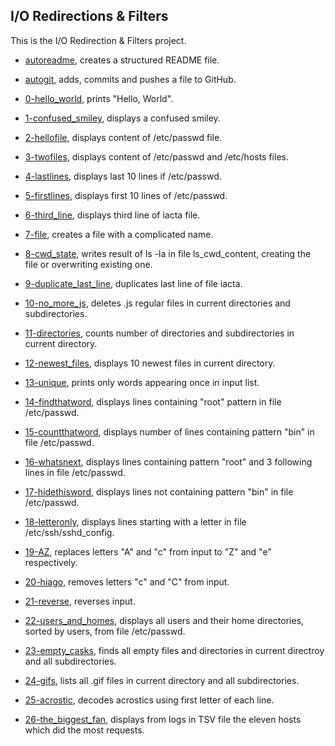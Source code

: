 ## I/O Redirections & Filters

This is the I/O Redirection & Filters project.

* [autoreadme](https://github.com/gwendalminguy/holbertonschool-shell/blob/main/io_redirections_and_filters/autoreadme), creates a structured README file.

* [autogit](https://github.com/gwendalminguy/holbertonschool-shell/blob/main/io_redirections_and_filters/autogit), adds, commits and pushes a file to GitHub.

* [0-hello_world](https://github.com/gwendalminguy/holbertonschool-shell/blob/main/io_redirections_and_filters/0-hello_world), prints "Hello, World".

* [1-confused_smiley](https://github.com/gwendalminguy/holbertonschool-shell/blob/main/io_redirections_and_filters/1-confused_smiley), displays a confused smiley.

* [2-hellofile](https://github.com/gwendalminguy/holbertonschool-shell/blob/main/io_redirections_and_filters/2-hellofile), displays content of /etc/passwd file.

* [3-twofiles](https://github.com/gwendalminguy/holbertonschool-shell/blob/main/io_redirections_and_filters/3-twofiles), displays content of /etc/passwd and /etc/hosts files.

* [4-lastlines](https://github.com/gwendalminguy/holbertonschool-shell/blob/main/io_redirections_and_filters/4-lastlines), displays last 10 lines if /etc/passwd.

* [5-firstlines](https://github.com/gwendalminguy/holbertonschool-shell/blob/main/io_redirections_and_filters/5-firstlines), displays first 10 lines of /etc/passwd.

* [6-third_line](https://github.com/gwendalminguy/holbertonschool-shell/blob/main/io_redirections_and_filters/6-third_line), displays third line of iacta file.

* [7-file](https://github.com/gwendalminguy/holbertonschool-shell/blob/main/io_redirections_and_filters/7-file), creates a file with a complicated name.

* [8-cwd_state](https://github.com/gwendalminguy/holbertonschool-shell/blob/main/io_redirections_and_filters/8-cwd_state), writes result of ls -la in file ls_cwd_content, creating the file or overwriting existing one.

* [9-duplicate_last_line](https://github.com/gwendalminguy/holbertonschool-shell/blob/main/io_redirections_and_filters/9-duplicate_last_line), duplicates last line of file iacta.

* [10-no_more_js](https://github.com/gwendalminguy/holbertonschool-shell/blob/main/io_redirections_and_filters/10-no_more_js), deletes .js regular files in current directories and subdirectories.

* [11-directories](https://github.com/gwendalminguy/holbertonschool-shell/blob/main/io_redirections_and_filters/11-directories), counts number of directories and subdirectories in current directory.

* [12-newest_files](https://github.com/gwendalminguy/holbertonschool-shell/blob/main/io_redirections_and_filters/12-newest_files), displays 10 newest files in current directory.

* [13-unique](https://github.com/gwendalminguy/holbertonschool-shell/blob/main/io_redirections_and_filters/13-unique), prints only words appearing once in input list.

* [14-findthatword](https://github.com/gwendalminguy/holbertonschool-shell/blob/main/io_redirections_and_filters/14-findthatword), displays lines containing "root" pattern in file /etc/passwd.

* [15-countthatword](https://github.com/gwendalminguy/holbertonschool-shell/blob/main/io_redirections_and_filters/15-countthatword), displays number of lines containing pattern "bin" in file /etc/passwd.

* [16-whatsnext](https://github.com/gwendalminguy/holbertonschool-shell/blob/main/io_redirections_and_filters/16-whatsnext), displays lines containing pattern "root" and 3 following lines in file /etc/passwd.

* [17-hidethisword](https://github.com/gwendalminguy/holbertonschool-shell/blob/main/io_redirections_and_filters/17-hidethisword), displays lines not containing pattern "bin" in file /etc/passwd.

* [18-letteronly](https://github.com/gwendalminguy/holbertonschool-shell/blob/main/io_redirections_and_filters/18-letteronly), displays lines starting with a letter in file /etc/ssh/sshd_config.

* [19-AZ](https://github.com/gwendalminguy/holbertonschool-shell/blob/main/io_redirections_and_filters/19-AZ), replaces letters "A" and "c" from input to "Z" and "e" respectively.

* [20-hiago](https://github.com/gwendalminguy/holbertonschool-shell/blob/main/io_redirections_and_filters/20-hiago), removes letters "c" and "C" from input.

* [21-reverse](https://github.com/gwendalminguy/holbertonschool-shell/blob/main/io_redirections_and_filters/21-reverse), reverses input.

* [22-users_and_homes](https://github.com/gwendalminguy/holbertonschool-shell/blob/main/io_redirections_and_filters/22-users_and_homes), displays all users and their home directories, sorted by users, from file /etc/passwd.

* [23-empty_casks](https://github.com/gwendalminguy/holbertonschool-shell/blob/main/io_redirections_and_filters/23-empty_casks), finds all empty files and directories in current directroy and all subdirectories.

* [24-gifs](https://github.com/gwendalminguy/holbertonschool-shell/blob/main/io_redirections_and_filters/24-gifs), lists all .gif files in current directory and all subdirectories.

* [25-acrostic](https://github.com/gwendalminguy/holbertonschool-shell/blob/main/io_redirections_and_filters/25-acrostic), decodes acrostics using first letter of each line.

* [26-the_biggest_fan](https://github.com/gwendalminguy/holbertonschool-shell/blob/main/io_redirections_and_filters/26-the_biggest_fan), displays from logs in TSV file the eleven hosts which did the most requests.
